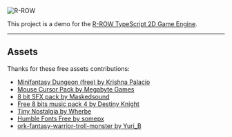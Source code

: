 ![R-ROW](/favicon.ico 'R-ROW')

This project is a demo for the [R-ROW TypeScript 2D Game Engine](https://github.com/TheMenerv/r-row).

---

## Assets

Thanks for these free assets contributions:

- [Minifantasy Dungeon (free) by Krishna Palacio](https://krishna-palacio.itch.io/minifantasy-dungeon)
- [Mouse Cursor Pack by Megabyte Games](https://megabyte-games.itch.io/mouse-cursor-pack)
- [8 bit SFX pack by Maskedsound](https://maskedsound.itch.io/8-bit-sfx-pack)
- [Free 8 bits music pack 4 by Destiny Knight](https://destiny-knight.itch.io/free-8-bit-music-pack-4)
- [Tiny Nostalgia by Wherbe](https://wherbe.itch.io/tiny-nostalgia)
- [Humble Fonts Free by somepx](https://somepx.itch.io/humble-fonts-free)
- [ork-fantasy-warrior-troll-monster by Yuri_B](https://pixabay.com/illustrations/ork-fantasy-warrior-troll-monster-4692676/)
